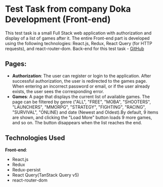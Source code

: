 # Test Task from company Doka Development (Front-end)
This test task is a small Full Stack web application with authorization and display of a list of games after it. The entire Front-end part is developed using the following technologies: React.js, Redux, React Query (for HTTP requests), and react-router-dom. Back-end for this test task - [GitHub](https://github.com/333Nikita333/miraplay_test_server)

## Pages:
- **Authorization**: The user can register or login to the application. After successful authorization, the user is redirected to the games page. When entering an incorrect password or email, or if the user already exists, the user sees the corresponding error.<br>
- **Games**: A page that displays the current list of available games. The page can be filtered by genre ("ALL", "FREE", "MOBA", "SHOOTERS", "LAUNCHERS", "MMORPG", "STRATEGY", "FIGHTING", "RACING", "SURVIVAL", "ONLINE) and date (Newest and Oldest).By default, 9 items are shown, and clicking the "Load More" button loads 9 more games, and so on. The button disappears when the list reaches the end.

## Technologies Used
**Front-end**:
- React.js
- Redux
- Redux-persist
- React Query(TanStack Query v5)
- react-router-dom

